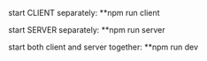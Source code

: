 start CLIENT separately:
**npm run client

start SERVER separately:
**npm run server

start both client and server together:
**npm run dev
